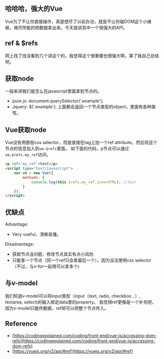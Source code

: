 ## 哈哈哈，强大的Vue
Vue为了不让你直接操作，真是想尽了以前办法，就是不让你碰DOM这个小婊砸，竭尽所能的把数据拿出来。今天就讲其中一个很强大的API。

## ref & $refs
网上找了找没看到几个讲这个的，我觉得这个很重要也很强大啊，算了我自己总结吧。

## 获取node
一般来讲我们是怎么在javascript里面拿到节点的。
- pure js: document.querySelector('.example');
- Jquery: $('.example');
上面都会返回一个节点类型的object，里面有各种属性。

## Vue获取node
Vue没有用那些css selector，而是直接在tag上加一个ref attribute。然后将这个节点的信息加入到`vm.$refs`里面。
如下面的代码，p节点可以通过`vm.$refs.my_ref`访问。
```html
<p ref='my_ref'>test</p>
<script type="text/javascript">
    var vm = new Vue({
        methods: {
            console.log(this.$refs.my_ref.innerHTML); //test
        }
    });
</script>
```

## 优缺点
Advantage: 
- Very vueful，清晰易懂。

Disadvantage:
- 获取节点没问题，修改节点其实有点小风险
- 只能拿一个节点（同一个ref只会拿最后一个），因为没法使用css selector（不过，与v-for一起用可以拿多个)

## 与v-model
我们知道v-model可以将input类型（input（text, radio, checkbox...）, textarea, select)的输入绑定data里的property。
我觉得ref更像是一个补充吧，因为v-model只能传数据，ref却可以把整个节点传入。


## Reference
- [https://codingexplained.com/coding/front-end/vue-js/accessing-dom-refs](https://codingexplained.com/coding/front-end/vue-js/accessing-dom-refs)
- [https://vuejs.org/v2/api/#ref](https://vuejs.org/v2/api/#ref)